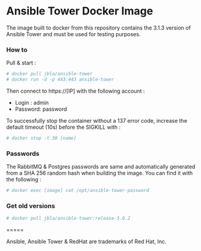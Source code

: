 # Ansible Tower Docker Image

The image built to docker from this repository contains the 3.1.3 version of Ansible Tower and must be used for testing purposes. 

### How to
Pull & start :
```sh
# docker pull jbla/ansible-tower
# docker run -d -p 443:443 ansible-tower
```
Then connect to https://[IP] with the following account :
* Login : admin
* Password: password

To successfully stop the container without a 137 error code, increase the default timeout (10s) before the SIGKILL with :
```sh
# docker stop -t 30 [name]
```

### Passwords
The RabbitMQ & Postgres passwords are same and automatically generated from a SHA 256 random hash when building the image. You can find it with the following :
```sh
# docker exec [image] cat /opt/ansible-tower-password
```

### Get old versions
```sh
# docker pull jbla/ansible-tower:release-3.0.2
```

=====

Ansible, Ansible Tower & RedHat are trademarks of Red Hat, Inc.